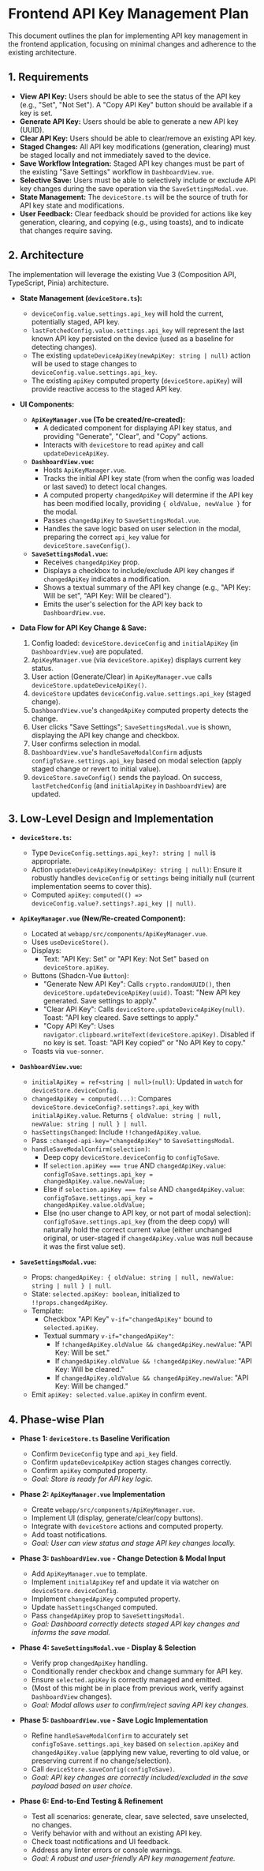 # Frontend API Key Management Plan

This document outlines the plan for implementing API key management in the frontend application, focusing on minimal changes and adherence to the existing architecture.

## 1. Requirements

-   **View API Key:** Users should be able to see the status of the API key (e.g., "Set", "Not Set"). A "Copy API Key" button should be available if a key is set.
-   **Generate API Key:** Users should be able to generate a new API key (UUID).
-   **Clear API Key:** Users should be able to clear/remove an existing API key.
-   **Staged Changes:** All API key modifications (generation, clearing) must be staged locally and not immediately saved to the device.
-   **Save Workflow Integration:** Staged API key changes must be part of the existing "Save Settings" workflow in `DashboardView.vue`.
-   **Selective Save:** Users must be able to selectively include or exclude API key changes during the save operation via the `SaveSettingsModal.vue`.
-   **State Management:** The `deviceStore.ts` will be the source of truth for API key state and modifications.
-   **User Feedback:** Clear feedback should be provided for actions like key generation, clearing, and copying (e.g., using toasts), and to indicate that changes require saving.

## 2. Architecture

The implementation will leverage the existing Vue 3 (Composition API, TypeScript, Pinia) architecture.

-   **State Management (`deviceStore.ts`):**
    -   `deviceConfig.value.settings.api_key` will hold the current, potentially staged, API key.
    -   `lastFetchedConfig.value.settings.api_key` will represent the last known API key persisted on the device (used as a baseline for detecting changes).
    -   The existing `updateDeviceApiKey(newApiKey: string | null)` action will be used to stage changes to `deviceConfig.value.settings.api_key`.
    -   The existing `apiKey` computed property (`deviceStore.apiKey`) will provide reactive access to the staged API key.

-   **UI Components:**
    -   **`ApiKeyManager.vue` (To be created/re-created):**
        -   A dedicated component for displaying API key status, and providing "Generate", "Clear", and "Copy" actions.
        -   Interacts with `deviceStore` to read `apiKey` and call `updateDeviceApiKey`.
    -   **`DashboardView.vue`:**
        -   Hosts `ApiKeyManager.vue`.
        -   Tracks the initial API key state (from when the config was loaded or last saved) to detect local changes.
        -   A computed property `changedApiKey` will determine if the API key has been modified locally, providing `{ oldValue, newValue }` for the modal.
        -   Passes `changedApiKey` to `SaveSettingsModal.vue`.
        -   Handles the save logic based on user selection in the modal, preparing the correct `api_key` value for `deviceStore.saveConfig()`.
    -   **`SaveSettingsModal.vue`:**
        -   Receives `changedApiKey` prop.
        -   Displays a checkbox to include/exclude API key changes if `changedApiKey` indicates a modification.
        -   Shows a textual summary of the API key change (e.g., "API Key: Will be set", "API Key: Will be cleared").
        -   Emits the user's selection for the API key back to `DashboardView.vue`.

-   **Data Flow for API Key Change & Save:**
    1.  Config loaded: `deviceStore.deviceConfig` and `initialApiKey` (in `DashboardView.vue`) are populated.
    2.  `ApiKeyManager.vue` (via `deviceStore.apiKey`) displays current key status.
    3.  User action (Generate/Clear) in `ApiKeyManager.vue` calls `deviceStore.updateDeviceApiKey()`.
    4.  `deviceStore` updates `deviceConfig.value.settings.api_key` (staged change).
    5.  `DashboardView.vue`'s `changedApiKey` computed property detects the change.
    6.  User clicks "Save Settings"; `SaveSettingsModal.vue` is shown, displaying the API key change and checkbox.
    7.  User confirms selection in modal.
    8.  `DashboardView.vue`'s `handleSaveModalConfirm` adjusts `configToSave.settings.api_key` based on modal selection (apply staged change or revert to initial value).
    9.  `deviceStore.saveConfig()` sends the payload. On success, `lastFetchedConfig` (and `initialApiKey` in `DashboardView`) are updated.

## 3. Low-Level Design and Implementation

-   **`deviceStore.ts`:**
    -   Type `DeviceConfig.settings.api_key?: string | null` is appropriate.
    -   Action `updateDeviceApiKey(newApiKey: string | null)`: Ensure it robustly handles `deviceConfig` or `settings` being initially null (current implementation seems to cover this).
    -   Computed `apiKey`: `computed(() => deviceConfig.value?.settings?.api_key || null)`.

-   **`ApiKeyManager.vue` (New/Re-created Component):**
    -   Located at `webapp/src/components/ApiKeyManager.vue`.
    -   Uses `useDeviceStore()`.
    -   Displays:
        -   Text: "API Key: Set" or "API Key: Not Set" based on `deviceStore.apiKey`.
    -   Buttons (Shadcn-Vue `Button`):
        -   "Generate New API Key": Calls `crypto.randomUUID()`, then `deviceStore.updateDeviceApiKey(uuid)`. Toast: "New API key generated. Save settings to apply."
        -   "Clear API Key": Calls `deviceStore.updateDeviceApiKey(null)`. Toast: "API key cleared. Save settings to apply."
        -   "Copy API Key": Uses `navigator.clipboard.writeText(deviceStore.apiKey)`. Disabled if no key is set. Toast: "API Key copied" or "No API Key to copy."
    -   Toasts via `vue-sonner`.

-   **`DashboardView.vue`:**
    -   `initialApiKey = ref<string | null>(null)`: Updated in `watch` for `deviceStore.deviceConfig`.
    -   `changedApiKey = computed(...)`: Compares `deviceStore.deviceConfig?.settings?.api_key` with `initialApiKey.value`. Returns `{ oldValue: string | null, newValue: string | null } | null`.
    -   `hasSettingsChanged`: Include `!!changedApiKey.value`.
    -   Pass `:changed-api-key="changedApiKey"` to `SaveSettingsModal`.
    -   `handleSaveModalConfirm(selection)`:
        -   Deep copy `deviceStore.deviceConfig` to `configToSave`.
        -   If `selection.apiKey === true` AND `changedApiKey.value`:
            `configToSave.settings.api_key = changedApiKey.value.newValue;`
        -   Else if `selection.apiKey === false` AND `changedApiKey.value`:
            `configToSave.settings.api_key = changedApiKey.value.oldValue;`
        -   Else (no user change to API key, or not part of modal selection): `configToSave.settings.api_key` (from the deep copy) will naturally hold the correct current value (either unchanged original, or user-staged if `changedApiKey.value` was null because it was the first value set).

-   **`SaveSettingsModal.vue`:**
    -   Props: `changedApiKey: { oldValue: string | null, newValue: string | null } | null`.
    -   State: `selected.apiKey: boolean`, initialized to `!!props.changedApiKey`.
    -   Template:
        -   Checkbox "API Key" `v-if="changedApiKey"` bound to `selected.apiKey`.
        -   Textual summary `v-if="changedApiKey"`:
            -   If `!changedApiKey.oldValue && changedApiKey.newValue`: "API Key: Will be set."
            -   If `changedApiKey.oldValue && !changedApiKey.newValue`: "API Key: Will be cleared."
            -   If `changedApiKey.oldValue && changedApiKey.newValue`: "API Key: Will be changed."
    -   Emit `apiKey: selected.value.apiKey` in confirm event.

## 4. Phase-wise Plan

-   **Phase 1: `deviceStore.ts` Baseline Verification**
    -   Confirm `DeviceConfig` type and `api_key` field.
    -   Confirm `updateDeviceApiKey` action stages changes correctly.
    -   Confirm `apiKey` computed property.
    -   *Goal: Store is ready for API key logic.*

-   **Phase 2: `ApiKeyManager.vue` Implementation**
    -   Create `webapp/src/components/ApiKeyManager.vue`.
    -   Implement UI (display, generate/clear/copy buttons).
    -   Integrate with `deviceStore` actions and computed property.
    -   Add toast notifications.
    -   *Goal: User can view status and stage API key changes locally.*

-   **Phase 3: `DashboardView.vue` - Change Detection & Modal Input**
    -   Add `ApiKeyManager.vue` to template.
    -   Implement `initialApiKey` ref and update it via watcher on `deviceStore.deviceConfig`.
    -   Implement `changedApiKey` computed property.
    -   Update `hasSettingsChanged` computed.
    -   Pass `changedApiKey` prop to `SaveSettingsModal`.
    -   *Goal: Dashboard correctly detects staged API key changes and informs the save modal.*

-   **Phase 4: `SaveSettingsModal.vue` - Display & Selection**
    -   Verify prop `changedApiKey` handling.
    -   Conditionally render checkbox and change summary for API key.
    -   Ensure `selected.apiKey` is correctly managed and emitted.
    -   (Most of this might be in place from previous work, verify against `DashboardView` changes).
    -   *Goal: Modal allows user to confirm/reject saving API key changes.*

-   **Phase 5: `DashboardView.vue` - Save Logic Implementation**
    -   Refine `handleSaveModalConfirm` to accurately set `configToSave.settings.api_key` based on `selection.apiKey` and `changedApiKey.value` (applying new value, reverting to old value, or preserving current if no change/selection).
    -   Call `deviceStore.saveConfig(configToSave)`.
    -   *Goal: API key changes are correctly included/excluded in the save payload based on user choice.*

-   **Phase 6: End-to-End Testing & Refinement**
    -   Test all scenarios: generate, clear, save selected, save unselected, no changes.
    -   Verify behavior with and without an existing API key.
    -   Check toast notifications and UI feedback.
    -   Address any linter errors or console warnings.
    -   *Goal: A robust and user-friendly API key management feature.* 